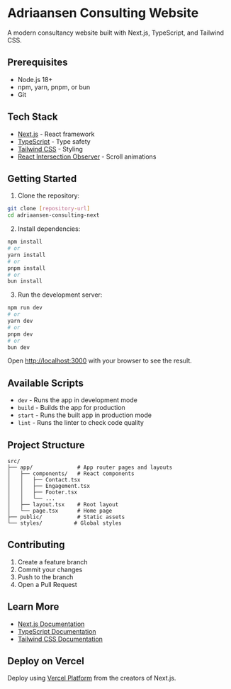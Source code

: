 # Adriaansen Consulting Website

A modern consultancy website built with Next.js, TypeScript, and Tailwind CSS.

## Prerequisites

- Node.js 18+
- npm, yarn, pnpm, or bun
- Git

## Tech Stack

- [Next.js](https://nextjs.org) - React framework
- [TypeScript](https://www.typescriptlang.org/) - Type safety
- [Tailwind CSS](https://tailwindcss.com/) - Styling
- [React Intersection Observer](https://github.com/thebuilder/react-intersection-observer) - Scroll animations

## Getting Started

1. Clone the repository:
```bash
git clone [repository-url]
cd adriaansen-consulting-next
```

2. Install dependencies:
```bash
npm install
# or
yarn install
# or
pnpm install
# or
bun install
```

3. Run the development server:
```bash
npm run dev
# or
yarn dev
# or
pnpm dev
# or
bun dev
```

Open [http://localhost:3000](http://localhost:3000) with your browser to see the result.

## Available Scripts

- `dev` - Runs the app in development mode
- `build` - Builds the app for production
- `start` - Runs the built app in production mode
- `lint` - Runs the linter to check code quality

## Project Structure

```
src/
├── app/              # App router pages and layouts
│   ├── components/   # React components
│   │   ├── Contact.tsx
│   │   ├── Engagement.tsx
│   │   ├── Footer.tsx
│   │   └── ...
│   ├── layout.tsx    # Root layout
│   └── page.tsx      # Home page
├── public/           # Static assets
└── styles/          # Global styles
```

## Contributing

1. Create a feature branch
2. Commit your changes
3. Push to the branch
4. Open a Pull Request

## Learn More

- [Next.js Documentation](https://nextjs.org/docs)
- [TypeScript Documentation](https://www.typescriptlang.org/docs/)
- [Tailwind CSS Documentation](https://tailwindcss.com/docs)

## Deploy on Vercel

Deploy using [Vercel Platform](https://vercel.com/new) from the creators of Next.js.

